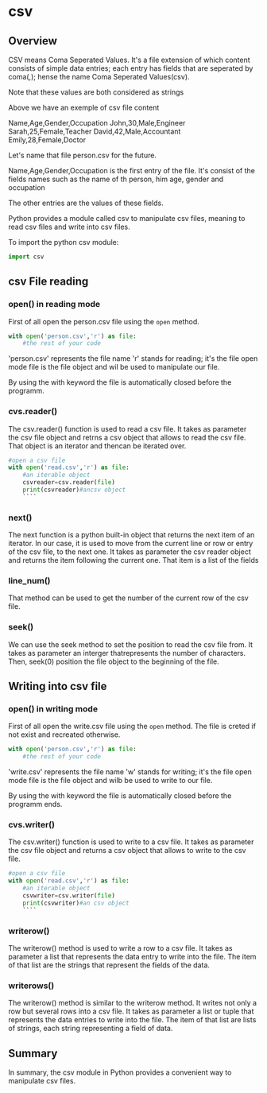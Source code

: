# csv

## Overview

CSV means Coma Seperated Values. It's a file extension of which content consists of simple data entries; each entry has fields that are seperated by coma(,); hense the name Coma Seperated Values(csv).

Note that these values are both considered as strings

Above we have an exemple of csv file content

Name,Age,Gender,Occupation
John,30,Male,Engineer
Sarah,25,Female,Teacher
David,42,Male,Accountant
Emily,28,Female,Doctor

Let's name that file person.csv for the future.

Name,Age,Gender,Occupation is the first entry of the file. It's consist of the fields names such as the name of th person, him age, gender and occupation

The other entries are the values of these fields.

Python provides a module called csv to manipulate csv files, meaning to read csv files and write into csv files.

To import the python csv module:

````python
import csv
````

## csv File reading

### open() in reading mode

First of all open the person.csv file using the ````open```` method.

````python
with open('person.csv','r') as file:
    #the rest of your code
````

'person.csv' represents the file name
'r' stands for reading; it's the file open mode
file is the file object and wil be used to manipulate our file.

By using the with keyword the file is automatically closed before the programm.

### cvs.reader()

The csv.reader() function is used to read a csv file. It takes as parameter the csv file object and retrns a csv object that allows to read the csv file. That object is an iterator and thencan be iterated over.

````python
#open a csv file
with open('read.csv','r') as file:
    #an iterable object
    csvreader=csv.reader(file)
    print(csvreader)#ancsv object
    ````
````

### next()

The next function is a python built-in object that returns the next item of an iterator. In our case, it is used to move from the current line or row or entry of the csv file, to the next one. It takes as parameter the csv reader object and returns the item following the current one. That item is a list of the fields

### line_num()

That method can be used to get the number of the current row of the csv file.

### seek()

We can use the seek method to set the position to read the csv file from. It takes as parameter an interger thatrepresents the number of characters. Then, seek(0) position the file object to the beginning of the file.

## Writing into csv file

### open() in writing mode

First of all open the write.csv file using the ````open```` method. The file is creted if not exist and recreated otherwise.

````python
with open('person.csv','r') as file:
    #the rest of your code
````

'write.csv' represents the file name
'w' stands for writing; it's the file open mode
file is the file object and wilb be used to write to our file.

By using the with keyword the file is automatically closed before the programm ends.

### cvs.writer()

The csv.writer() function is used to write to a csv file. It takes as parameter the csv file object and returns a csv object that allows to write to the csv file.

````python
#open a csv file
with open('read.csv','r') as file:
    #an iterable object
    csvwriter=csv.writer(file)
    print(csvwriter)#an csv object
    ````
````

### writerow()

The writerow() method is used to write a row to a csv file. It takes as parameter a list that represents the data entry to write into the file. The item of that list are the strings that represent the fields of the data.

### writerows()

The writerow() method is similar to the writerow method. It writes not only a row but several rows into a csv file. It takes as parameter a list or tuple that represents the data entries to write into the file. The item of that list are  lists of strings, each string representing a field of data.

## Summary

In summary, the csv module in Python provides a convenient way to manipulate csv files.
